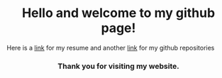 <h1><center>Hello and welcome to my github page!</center></h1>

Here is a <a href="Valentin's Resume.pdf" title="My resume" target="blank">link</a> for my resume                                   and another <a href="https://github.com/Fatush13?tab=repositories" title="my github" target="blank">link</a> for my github repositories

<h3><center>Thank you for visiting my website.</center></h3>
